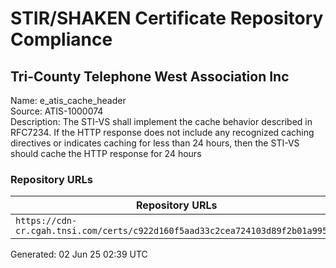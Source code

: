 # STIR/SHAKEN Certificate Repository Compliance

## Tri-County Telephone West Association Inc

Name: e_atis_cache_header\
Source: ATIS-1000074\
Description: The STI-VS shall implement the cache behavior described in RFC7234. If the HTTP response does not include any recognized caching directives or indicates caching for less than 24 hours, then the STI-VS should cache the HTTP response for 24 hours
### Repository URLs

| Repository URLs | Not After |  Problems | Link |
|-----------------|-----------|-----------|------|
| `https://cdn-cr.cgah.tnsi.com/certs/c922d160f5aad33c2cea724103d89f2b01a99522` | 22&#160;Jul&#160;24&#160;16:59&#160;UTC | true | [view](../../REPOS/12e828d8e8a1959ee2430db5bcc006276e58f328/README.md) |


Generated: 02 Jun 25 02:39 UTC